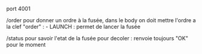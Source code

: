 port 4001

/order pour donner un ordre à la fusée, dans le body on doit mettre l'ordre a la clef "order" :
    - LAUNCH : permet de lancer la fusée

/status pour savoir l'etat de la fusée pour decoler : renvoie toujours "OK" pour le moment